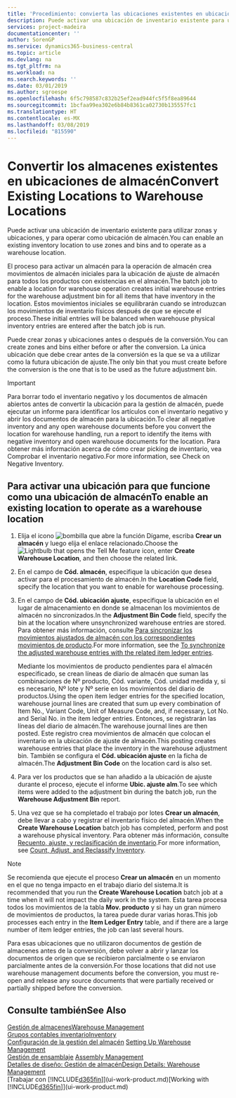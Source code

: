 ```yaml
---
title: 'Procedimiento: convierta las ubicaciones existentes en ubicaciones de almacén | Documentos de Microsoft'
description: Puede activar una ubicación de inventario existente para utilizar zonas y ubicaciones, y para operar como ubicación de almacén.
services: project-madeira
documentationcenter: ''
author: SorenGP
ms.service: dynamics365-business-central
ms.topic: article
ms.devlang: na
ms.tgt_pltfrm: na
ms.workload: na
ms.search.keywords: ''
ms.date: 03/01/2019
ms.author: sgroespe
ms.openlocfilehash: 6f5c798587c832b25ef2ead944fc5f5f8ea89644
ms.sourcegitcommit: 1bcfaa99ea302e6b84b8361ca02730b135557fc1
ms.translationtype: HT
ms.contentlocale: es-MX
ms.lasthandoff: 03/08/2019
ms.locfileid: "815590"
---
```

# <a name="convert-existing-locations-to-warehouse-locations"></a><span data-ttu-id="a1ca2-103">Convertir los almacenes existentes en ubicaciones de almacén</span><span class="sxs-lookup"><span data-stu-id="a1ca2-103">Convert Existing Locations to Warehouse Locations</span></span>
<span data-ttu-id="a1ca2-104">Puede activar una ubicación de inventario existente para utilizar zonas y ubicaciones, y para operar como ubicación de almacén.</span><span class="sxs-lookup"><span data-stu-id="a1ca2-104">You can enable an existing inventory location to use zones and bins and to operate as a warehouse location.</span></span>  

<span data-ttu-id="a1ca2-105">El proceso para activar un almacén para la operación de almacén crea movimientos de almacén iniciales para la ubicación de ajuste de almacén para todos los productos con existencias en el almacén.</span><span class="sxs-lookup"><span data-stu-id="a1ca2-105">The batch job to enable a location for warehouse operation creates initial warehouse entries for the warehouse adjustment bin for all items that have inventory in the location.</span></span> <span data-ttu-id="a1ca2-106">Estos movimientos iniciales se equilibrarán cuando se introduzcan los movimientos de inventario físicos después de que se ejecute el proceso.</span><span class="sxs-lookup"><span data-stu-id="a1ca2-106">These initial entries will be balanced when warehouse physical inventory entries are entered after the batch job is run.</span></span>  

<span data-ttu-id="a1ca2-107">Puede crear zonas y ubicaciones antes o después de la conversión.</span><span class="sxs-lookup"><span data-stu-id="a1ca2-107">You can create zones and bins either before or after the conversion.</span></span> <span data-ttu-id="a1ca2-108">La única ubicación que debe crear antes de la conversión es la que se va a utilizar como la futura ubicación de ajuste.</span><span class="sxs-lookup"><span data-stu-id="a1ca2-108">The only bin that you must create before the conversion is the one that is to be used as the future adjustment bin.</span></span>  

> [!IMPORTANT]  
>  <span data-ttu-id="a1ca2-109">Para borrar todo el inventario negativo y los documentos de almacén abiertos antes de convertir la ubicación para la gestión de almacén, puede ejecutar un informe para identificar los artículos con el inventario negativo y abrir los documentos de almacén para la ubicación.</span><span class="sxs-lookup"><span data-stu-id="a1ca2-109">To clear all negative inventory and any open warehouse documents before you convert the location for warehouse handling, run a report to identify the items with negative inventory and open warehouse documents for the location.</span></span> <span data-ttu-id="a1ca2-110">Para obtener más información acerca de cómo crear picking de inventario, vea Comprobar el inventario negativo.</span><span class="sxs-lookup"><span data-stu-id="a1ca2-110">For more information, see Check on Negative Inventory.</span></span>  

## <a name="to-enable-an-existing-location-to-operate-as-a-warehouse-location"></a><span data-ttu-id="a1ca2-111">Para activar una ubicación para que funcione como una ubicación de almacén</span><span class="sxs-lookup"><span data-stu-id="a1ca2-111">To enable an existing location to operate as a warehouse location</span></span>  
1.  <span data-ttu-id="a1ca2-112">Elija el icono ![bombilla que abre la función Dígame](media/ui-search/search_small.png "Dígame que desea hacer"), escriba **Crear un almacén** y luego elija el enlace relacionado.</span><span class="sxs-lookup"><span data-stu-id="a1ca2-112">Choose the ![Lightbulb that opens the Tell Me feature](media/ui-search/search_small.png "Tell me what you want to do") icon, enter **Create Warehouse Location**, and then choose the related link.</span></span>  
2.  <span data-ttu-id="a1ca2-113">En el campo de **Cód. almacén**, especifique la ubicación que desea activar para el procesamiento de almacén.</span><span class="sxs-lookup"><span data-stu-id="a1ca2-113">In the **Location Code** field, specify the location that you want to enable for warehouse processing.</span></span>  
3.  <span data-ttu-id="a1ca2-114">En el campo de **Cód. ubicación ajuste**, especifique la ubicación en el lugar de almacenamiento en donde se almacenan los movimientos de almacén no sincronizados.</span><span class="sxs-lookup"><span data-stu-id="a1ca2-114">In the **Adjustment Bin Code** field, specify the bin at the location where unsynchronized warehouse entries are stored.</span></span> <span data-ttu-id="a1ca2-115">Para obtener más información, consulte [Para sincronizar los movimientos ajustados de almacén con los correspondientes movimientos de producto](inventory-how-count-adjust-reclassify.md#to-synchronize-the-adjusted-warehouse-entries-with-the-related-item-ledger-entries).</span><span class="sxs-lookup"><span data-stu-id="a1ca2-115">For more information, see the [To synchronize the adjusted warehouse entries with the related item ledger entries](inventory-how-count-adjust-reclassify.md#to-synchronize-the-adjusted-warehouse-entries-with-the-related-item-ledger-entries).</span></span>  

    <span data-ttu-id="a1ca2-116">Mediante los movimientos de producto pendientes para el almacén especificado, se crean líneas de diario de almacén que suman las combinaciones de Nº producto, Cód. variante, Cód. unidad medida y, si es necesario, Nº lote y Nº serie en los movimientos del diario de productos.</span><span class="sxs-lookup"><span data-stu-id="a1ca2-116">Using the open item ledger entries for the specified location, warehouse journal lines are created that sum up every combination of Item No., Variant Code, Unit of Measure Code, and, if necessary, Lot No. and Serial No. in the item ledger entries.</span></span> <span data-ttu-id="a1ca2-117">Entonces, se registrarán las líneas del diario de almacén.</span><span class="sxs-lookup"><span data-stu-id="a1ca2-117">The warehouse journal lines are then posted.</span></span> <span data-ttu-id="a1ca2-118">Este registro crea movimientos de almacén que colocan el inventario en la ubicación de ajuste de almacén.</span><span class="sxs-lookup"><span data-stu-id="a1ca2-118">This posting creates warehouse entries that place the inventory in the warehouse adjustment bin.</span></span> <span data-ttu-id="a1ca2-119">También se configura el **Cód. ubicación ajuste** en la ficha de almacén.</span><span class="sxs-lookup"><span data-stu-id="a1ca2-119">The **Adjustment Bin Code** on the location card is also set.</span></span>  

4.  <span data-ttu-id="a1ca2-120">Para ver los productos que se han añadido a la ubicación de ajuste durante el proceso, ejecute el informe **Ubic. ajuste alm**.</span><span class="sxs-lookup"><span data-stu-id="a1ca2-120">To see which items were added to the adjustment bin during the batch job, run the **Warehouse Adjustment Bin** report.</span></span>  
5.  <span data-ttu-id="a1ca2-121">Una vez que se ha completado el trabajo por lotes **Crear un almacén**, debe llevar a cabo y registrar el inventario físico del almacén.</span><span class="sxs-lookup"><span data-stu-id="a1ca2-121">When the **Create Warehouse Location** batch job has completed, perform and post a warehouse physical inventory.</span></span> <span data-ttu-id="a1ca2-122">Para obtener más información, consulte [Recuento, ajuste, y reclasificación de inventario](inventory-how-count-adjust-reclassify.md).</span><span class="sxs-lookup"><span data-stu-id="a1ca2-122">For more information, see [Count, Adjust, and Reclassify Inventory](inventory-how-count-adjust-reclassify.md).</span></span>  

> [!NOTE]  
>  <span data-ttu-id="a1ca2-123">Se recomienda que ejecute el proceso **Crear un almacén** en un momento en el que no tenga impacto en el trabajo diario del sistema.</span><span class="sxs-lookup"><span data-stu-id="a1ca2-123">It is recommended that you run the **Create Warehouse Location** batch job at a time when it will not impact the daily work in the system.</span></span> <span data-ttu-id="a1ca2-124">Esta tarea procesa todos los movimientos de la tabla **Mov. producto** y si hay un gran número de movimientos de productos, la tarea puede durar varias horas.</span><span class="sxs-lookup"><span data-stu-id="a1ca2-124">This job processes each entry in the **Item Ledger Entry** table, and if there are a large number of item ledger entries, the job can last several hours.</span></span>  

 <span data-ttu-id="a1ca2-125">Para esas ubicaciones que no utilizaron documentos de gestión de almacenes antes de la conversión, debe volver a abrir y lanzar los documentos de origen que se recibieron parcialmente o se enviaron parcialmente antes de la conversión.</span><span class="sxs-lookup"><span data-stu-id="a1ca2-125">For those locations that did not use warehouse management documents before the conversion, you must re-open and release any source documents that were partially received or partially shipped before the conversion.</span></span>  

## <a name="see-also"></a><span data-ttu-id="a1ca2-126">Consulte también</span><span class="sxs-lookup"><span data-stu-id="a1ca2-126">See Also</span></span>  
[<span data-ttu-id="a1ca2-127">Gestión de almacenes</span><span class="sxs-lookup"><span data-stu-id="a1ca2-127">Warehouse Management</span></span>](warehouse-manage-warehouse.md)  
[<span data-ttu-id="a1ca2-128">Grupos contables inventario</span><span class="sxs-lookup"><span data-stu-id="a1ca2-128">Inventory</span></span>](inventory-manage-inventory.md)  
<span data-ttu-id="a1ca2-129">[Configuración de la gestión del almacén](warehouse-setup-warehouse.md)   </span><span class="sxs-lookup"><span data-stu-id="a1ca2-129">[Setting Up Warehouse Management](warehouse-setup-warehouse.md)   </span></span>  
<span data-ttu-id="a1ca2-130">[Gestión de ensamblaje](assembly-assemble-items.md)  </span><span class="sxs-lookup"><span data-stu-id="a1ca2-130">[Assembly Management](assembly-assemble-items.md)  </span></span>  
[<span data-ttu-id="a1ca2-131">Detalles de diseño: Gestión de almacén</span><span class="sxs-lookup"><span data-stu-id="a1ca2-131">Design Details: Warehouse Management</span></span>](design-details-warehouse-management.md)  
<span data-ttu-id="a1ca2-132">[Trabajar con [!INCLUDE[d365fin](includes/d365fin_md.md)]](ui-work-product.md)</span><span class="sxs-lookup"><span data-stu-id="a1ca2-132">[Working with [!INCLUDE[d365fin](includes/d365fin_md.md)]](ui-work-product.md)</span></span>
